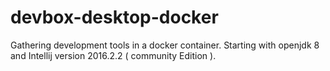 # devbox-desktop-docker
Gathering development tools in a docker container.
Starting with openjdk 8 and Intellij version 2016.2.2 ( community Edition ).

